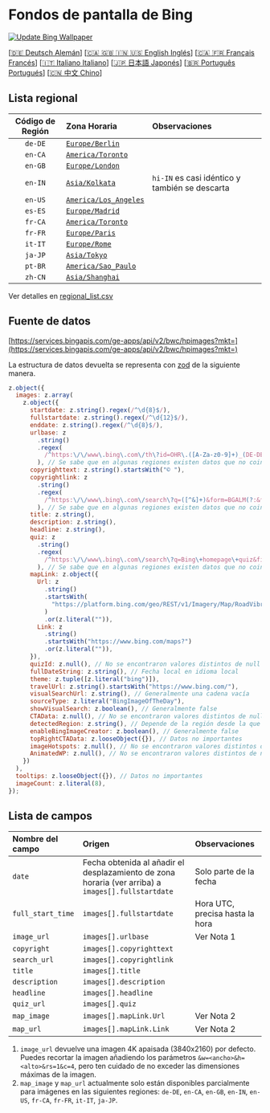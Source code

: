 # Fondos de pantalla de Bing

[![Update Bing Wallpaper](https://github.com/zhoushengdao/bing_wallpaper/actions/workflows/update.yaml/badge.svg?event=schedule)](https://github.com/zhoushengdao/bing_wallpaper/actions/workflows/update.yaml)

[[🇩🇪 Deutsch Alemán](README_de.md)] [[🇨🇦 🇬🇧 🇮🇳 🇺🇸 English Inglés](README_en.md)] [[🇨🇦 🇫🇷 Français Francés](README_fr.md)] [[🇮🇹 Italiano Italiano](README_it.md)] [[🇯🇵 日本語 Japonés](README_ja.md)] [[🇧🇷 Português Portugués](README_pt.md)] [[🇨🇳 中文 Chino](README.md)]

## Lista regional

| Código de Región | Zona Horaria                                     | Observaciones                                  |
| :--------------: | :----------------------------------------------- | :--------------------------------------------- |
|     `de-DE`      | [`Europe/Berlin`](https://time.is/Germany)       |                                                |
|     `en-CA`      | [`America/Toronto`](https://time.is/Canada)      |                                                |
|     `en-GB`      | [`Europe/London`](https://time.is/England)       |                                                |
|     `en-IN`      | [`Asia/Kolkata`](https://time.is/India)          | `hi-IN` es casi idéntico y también se descarta |
|     `en-US`      | [`America/Los_Angeles`](https://time.is/Redmond) |                                                |
|     `es-ES`      | [`Europe/Madrid`](https://time.is/Spain)         |                                                |
|     `fr-CA`      | [`America/Toronto`](https://time.is/Canada)      |                                                |
|     `fr-FR`      | [`Europe/Paris`](https://time.is/France)         |                                                |
|     `it-IT`      | [`Europe/Rome`](https://time.is/Italy)           |                                                |
|     `ja-JP`      | [`Asia/Tokyo`](https://time.is/Japan)            |                                                |
|     `pt-BR`      | [`America/Sao_Paulo`](https://time.is/Brazil)    |                                                |
|     `zh-CN`      | [`Asia/Shanghai`](https://time.is/China)         |                                                |

Ver detalles en [regional_list.csv](regional_list.csv)

## Fuente de datos

[https://services.bingapis.com/ge-apps/api/v2/bwc/hpimages?mkt=](https://services.bingapis.com/ge-apps/api/v2/bwc/hpimages?mkt=)

La estructura de datos devuelta se representa con [zod](https://zod.dev/) de la siguiente manera.

```javascript
z.object({
  images: z.array(
    z.object({
      startdate: z.string().regex(/^\d{8}$/),
      fullstartdate: z.string().regex(/^\d{12}$/),
      enddate: z.string().regex(/^\d{8}$/),
      urlbase: z
        .string()
        .regex(
          /^https:\/\/www\.bing\.com\/th\?id=OHR\.([A-Za-z0-9]+)_(DE-DE|EN-CA|EN-GB|EN-IN|EN-US|ES-ES|FR-CA|FR-FR|IT-IT|JA-JP|PT-BR|ZH-CN)(\d+)_UHD\.jpg$/
        ), // Se sabe que en algunas regiones existen datos que no coinciden con el patrón
      copyrighttext: z.string().startsWith("© "),
      copyrightlink: z
        .string()
        .regex(
          /^https:\/\/www\.bing\.com\/search\?q=([^&]+)&form=BGALM(?:&filters=HpDate:"(\d{8}_\d{4})")$/
        ), // Se sabe que en algunas regiones existen datos que no coinciden con el patrón
      title: z.string(),
      description: z.string(),
      headline: z.string(),
      quiz: z
        .string()
        .regex(
          /^https:\/\/www\.bing\.com\/search\?q=Bing\+homepage\+quiz&filters=WQOskey:"HPQuiz_(\d{8})_([^"]+)"&FORM=BGAQ$/
        ), // Se sabe que en algunas regiones existen datos que no coinciden con el patrón
      mapLink: z.object({
        Url: z
          .string()
          .startsWith(
            "https://platform.bing.com/geo/REST/v1/Imagery/Map/RoadVibrant/"
          )
          .or(z.literal("")),
        Link: z
          .string()
          .startsWith("https://www.bing.com/maps?")
          .or(z.literal("")),
      }),
      quizId: z.null(), // No se encontraron valores distintos de null
      fullDateString: z.string(), // Fecha local en idioma local
      theme: z.tuple([z.literal("bing")]),
      travelUrl: z.string().startsWith("https://www.bing.com/"),
      visualSearchUrl: z.string(), // Generalmente una cadena vacía
      sourceType: z.literal("BingImageOfTheDay"),
      showVisualSearch: z.boolean(), // Generalmente false
      CTAData: z.null(), // No se encontraron valores distintos de null
      detectedRegion: z.string(), // Depende de la región desde la que se envía la solicitud
      enableBingImageCreator: z.boolean(), // Generalmente false
      topRightCTAData: z.looseObject({}), // Datos no importantes
      imageHotspots: z.null(), // No se encontraron valores distintos de null
      AnimatedWP: z.null(), // No se encontraron valores distintos de null
    })
  ),
  tooltips: z.looseObject({}), // Datos no importantes
  imageCount: z.literal(8),
});
```

## Lista de campos

| Nombre del campo  | Origen                                                                                             | Observaciones                   |
| :---------------- | :------------------------------------------------------------------------------------------------- | :------------------------------ |
| `date`            | Fecha obtenida al añadir el desplazamiento de zona horaria (ver arriba) a `images[].fullstartdate` | Solo parte de la fecha          |
| `full_start_time` | `images[].fullstartdate`                                                                           | Hora UTC, precisa hasta la hora |
| `image_url`       | `images[].urlbase`                                                                                 | Ver Nota 1                      |
| `copyright`       | `images[].copyrighttext`                                                                           |                                 |
| `search_url`      | `images[].copyrightlink`                                                                           |                                 |
| `title`           | `images[].title`                                                                                   |                                 |
| `description`     | `images[].description`                                                                             |                                 |
| `headline`        | `images[].headline`                                                                                |                                 |
| `quiz_url`        | `images[].quiz`                                                                                    |                                 |
| `map_image`       | `images[].mapLink.Url`                                                                             | Ver Nota 2                      |
| `map_url`         | `images[].mapLink.Link`                                                                            | Ver Nota 2                      |

1. `image_url` devuelve una imagen 4K apaisada (3840x2160) por defecto. Puedes recortar la imagen añadiendo los parámetros `&w=<ancho>&h=<alto>&rs=1&c=4`, pero ten cuidado de no exceder las dimensiones máximas de la imagen.
2. `map_image` y `map_url` actualmente solo están disponibles parcialmente para imágenes en las siguientes regiones: `de-DE`, `en-CA`, `en-GB`, `en-IN`, `en-US`, `fr-CA`, `fr-FR`, `it-IT`, `ja-JP`.
